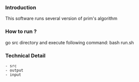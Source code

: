 
### Introduction  
This software runs several version of prim's algorithm

### How to run ?
go src directory and execute following command:
bash run.sh 

### Technical Detail
    - src
    - output
    - input
